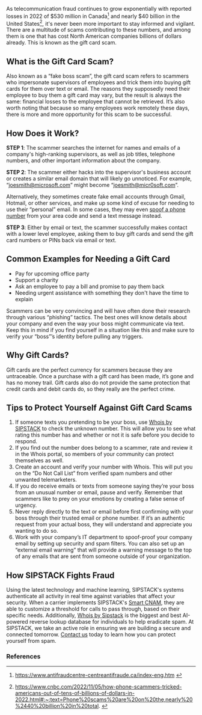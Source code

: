As telecommunication fraud continues to grow exponentially with reported losses in 2022 of $530 million in Canada[^1] and nearly $40 billion in the United States[^2], it's never been more important to stay informed and vigilant. There are a multitude of scams contributing to these numbers, and among them is one that has cost North American companies billions of dollars already. This is known as the gift card scam.

## What is the Gift Card Scam?

Also known as a “fake boss scam”, the gift card scam refers to scammers who impersonate supervisors of employees and trick them into buying gift cards for them over text or email. The reasons they supposedly need their employee to buy them a gift card may vary, but the result is always the same: financial losses to the employee that cannot be retrieved. It’s also worth noting that because so many employees work remotely these days, there is more and more opportunity for this scam to be successful. 

## How Does it Work?

**STEP 1**: The scammer searches the internet for names and emails of a company's high-ranking supervisors, as well as job titles, telephone numbers, and other important information about the company.

**STEP 2**: The scammer either hacks into the supervisor's business account or creates a similar email domain that will likely go unnoticed. For example, “joesmith@microsoft.com” might become “joesmith@micr0soft.com”. 

Alternatively, they sometimes create fake email accounts through Gmail, Hotmail, or other services, and make up some kind of excuse for needing to use their “personal” email. In some cases, they may even [spoof a phone number](https://www.sipstack.com/resources/knowledge-base/general/what-is-call-spoofing/)  from your area code and send a text message instead.

**STEP 3**: Either by email or text, the scammer successfully makes contact with a lower level employee, asking them to buy gift cards and send the gift card numbers or PINs back via email or text.

## Common Examples for Needing a Gift Card

- Pay for upcoming office party
- Support a charity
- Ask an employee to pay a bill and promise to pay them back
- Needing urgent assistance with something they don't have the time to explain

Scammers can be very convincing and will have often done their research through various “phishing” tactics. The best ones will know details about your company and even the way your boss might communicate via text. Keep this in mind if you find yourself in a situation like this and make sure to verify your “boss”’s identity before pulling any triggers.

## Why Gift Cards?
Gift cards are the perfect currency for scammers because they are untraceable. Once a purchase with a gift card has been made, it’s gone and has no money trail. Gift cards also do not provide the same protection that credit cards and debit cards do, so they really are the perfect crime. 

## Tips to Protect Yourself Against Gift Card Scams

1) If someone texts you pretending to be your boss, use [Whois by SIPSTACK](https://whois.sipstack.com/) to check the unknown number. This will allow you to see what rating this number has and whether or not it is safe before you decide to respond.  
2) If you find out the number does belong to a scammer, rate and review it in the Whois portal, so members of your community can protect themselves as well.
3) Create an account and verify your number with Whois. This will put you on the “Do Not Call List” from verified spam numbers and other unwanted telemarketers. 
4) If you do receive emails or texts from someone saying they’re your boss from an unusual number or email, pause and verify. Remember that scammers like to prey on your emotions by creating a false sense of urgency.
5) Never reply directly to the text or email before first confirming with your boss through their trusted email or phone number. If it’s an authentic request from your actual boss, they will understand and appreciate you wanting to do so.
6) Work with your company’s IT department to spoof-proof your company email by setting up security and spam filters. You can also set up an “external email warning” that will provide a warning message to the top of any emails that are sent from someone outside of your organization.

## How SIPSTACK Fights Fraud

Using the latest technology and machine learning, SIPSTACK's systems authenticate all activity in real time against variables that affect your security. When a carrier implements SIPSTACK's [Smart CNAM](https://www.sipstack.com/products/smart-cnam), they are able to customize a threshold for calls to pass through, based on their specific needs. Additionally, [Whois by Sipstack](https://whois.sipstack.com/) is the biggest and best AI-powered reverse lookup database for individuals to help eradicate spam. At SIPSTACK, we take an active role in ensuring we are building a secure and connected tomorrow. [Contact us](https://www.sipstack.com/contact/us) today to learn how you can protect yourself from spam.


### References
[^1]: <a href= 'https://www.antifraudcentre-centreantifraude.ca/index-eng.htm' target="_blank"> https://www.antifraudcentre-centreantifraude.ca/index-eng.htm </a>

[^2]: <a href= 'https://www.cnbc.com/2022/11/05/how-phone-scammers-tricked-americans-out-of-tens-of-billions-of-dollars-in-2022.html#:~:text=Phone%20scams%20are%20on%20the,nearly%20%2440%20billion%20in%20total.' target="_blank"> https://www.cnbc.com/2022/11/05/how-phone-scammers-tricked-americans-out-of-tens-of-billions-of-dollars-in-2022.html#:~:text=Phone%20scams%20are%20on%20the,nearly%20%2440%20billion%20in%20total. </a>

 
